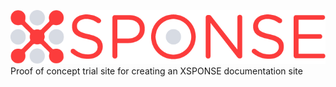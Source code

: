 ![xsponse logo](XSPONSE_Logo.png)
Proof of concept trial site for creating an XSPONSE documentation site
